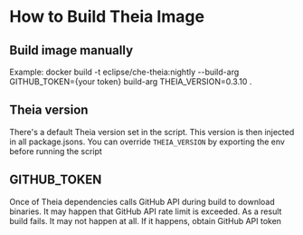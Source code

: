 # How to Build Theia Image

## Build image manually
Example:
docker build -t eclipse/che-theia:nightly --build-arg GITHUB_TOKEN={your token} build-arg THEIA_VERSION=0.3.10 .

## Theia version

There's a default Theia version set in the script. This version is then injected in all package.jsons.
You can override `THEIA_VERSION` by exporting the env before running the script

## GITHUB_TOKEN

Once of Theia dependencies calls GitHub API during build to download binaries. It may happen that GitHub API rate limit is exceeded.
As a result build fails. It may not happen at all. If it happens, obtain GitHub API token